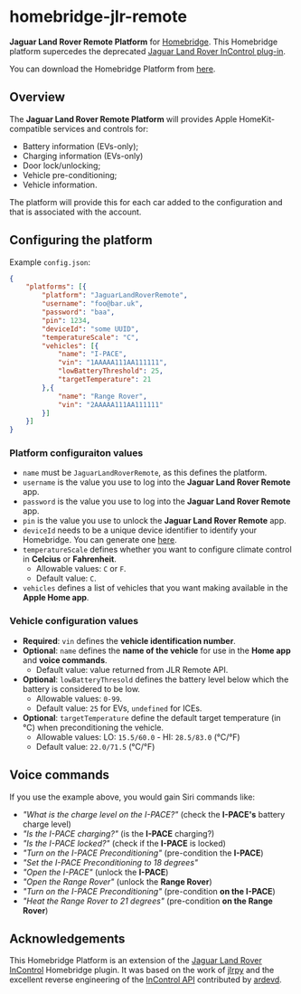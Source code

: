 # homebridge-jlr-remote

**Jaguar Land Rover Remote Platform** for [Homebridge](https://homebridge.io/). This Homebridge platform supercedes the deprecated [Jaguar Land Rover InControl plug-in](https://www.npmjs.com/package/homebridge-jlr-incontrol).

You can download the Homebridge Platform from [here](https://www.npmjs.com/package/homebridge-jlr-remote).

## Overview

The **Jaguar Land Rover Remote Platform** will provides Apple HomeKit-compatible services and controls for:

- Battery information (EVs-only);
- Charging information (EVs-only)
- Door lock/unlocking;
- Vehicle pre-conditioning;
- Vehicle information.

The platform will provide this for each car added to the configuration and that is associated with the account.

## Configuring the platform

Example `config.json`:

```json
{
    "platforms": [{
        "platform": "JaguarLandRoverRemote",
        "username": "foo@bar.uk",
        "password": "baa",
        "pin": 1234,
        "deviceId": "some UUID",
        "temperatureScale": "C",
        "vehicles": [{
            "name": "I-PACE",
            "vin": "1AAAAA111AA111111",
            "lowBatteryThreshold": 25,
            "targetTemperature": 21
        },{
            "name": "Range Rover",
            "vin": "2AAAAA111AA111111"
        }]
    }]
}
```

### Platform configuraiton values

- `name` must be `JaguarLandRoverRemote`, as this defines the platform.
- `username` is the value you use to log into the **Jaguar Land Rover Remote** app.
- `password` is the value you use to log into the **Jaguar Land Rover Remote** app.
- `pin` is the value you use to unlock the **Jaguar Land Rover Remote** app.
- `deviceId` needs to be a unique device identifier to identify your Homebridge. You can generate one [here](https://www.uuidgenerator.net/).
- `temperatureScale` defines whether you want to configure climate control in **Celcius** or **Fahrenheit**.
  - Allowable values: `C` or `F`.
  - Default value: `C`.
- `vehicles` defines a list of vehicles that you want making available in the **Apple Home app**.

### Vehicle configuration values

- **Required**: `vin` defines the **vehicle identification number**.
- **Optional**: `name` defines the **name of the vehicle** for use in the **Home app** and **voice commands**.
  - Default value: value returned from JLR Remote API.
- **Optional**: `lowBatteryThresold` defines the battery level below which the battery is considered to be low.
  - Allowable values: `0-99`.
  - Default value: `25` for EVs, `undefined` for ICEs.
- **Optional**: `targetTemperature` define the default target temperature (in ℃) when preconditioning the vehicle.
  - Allowable values: LO: `15.5/60.0` - HI: `28.5/83.0` (&deg;C/&deg;F)
  - Default value: `22.0/71.5` (&deg;C/&deg;F)

## Voice commands

If you use the example above, you would gain Siri commands like:

- _"What is the charge level on the I-PACE?"_ (check the **I-PACE's** battery charge level)
- _"Is the I-PACE charging?"_ (is the **I-PACE** charging?)
- _"Is the I-PACE locked?"_ (check if the **I-PACE** is locked)
- _"Turn on the I-PACE Preconditioning"_ (pre-condition the **I-PACE**)
- _"Set the I-PACE Preconditioning to 18 degrees"_
- _"Open the I-PACE"_ (unlock the **I-PACE**)
- _"Open the Range Rover"_ (unlock the **Range Rover**)
- _"Turn on the I-PACE Preconditioning"_ (pre-condition **on the I-PACE**)
- _"Heat the Range Rover to 21 degrees"_ (pre-condition **on the Range Rover**)

## Acknowledgements

This Homebridge Platform is an extension of the [Jaguar Land Rover InControl](https://github.com/WonkiDonk/homebridge-jlr-incontrol) Homebridge plugin. It was based on the work of [jlrpy](https://github.com/ardevd/jlrpy) and the excellent reverse engineering of the [InControl API](https://documenter.getpostman.com/view/6250319/RznBMzqo)
contributed by [ardevd](https://github.com/ardevd).
